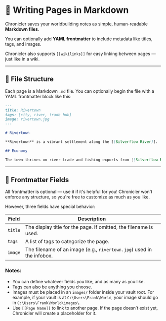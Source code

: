 # 📝 Writing Pages in Markdown

Chronicler saves your worldbuilding notes as simple, human-readable **Markdown files**.

You can optionally add **YAML frontmatter** to include metadata like titles, tags, and images.

Chronicler also supports `[[wikilinks]]` for easy linking between pages — just like in a wiki.

---

## 📄 File Structure

Each page is a Markdown `.md` file. You can optionally begin the file with a YAML frontmatter block like this:

```markdown
---
title: Rivertown
tags: [city, river, trade hub]
image: rivertown.jpg
---

# Rivertown

**Rivertown** is a vibrant settlement along the [[Silverflow River]].

## Economy

The town thrives on river trade and fishing exports from [[Silverflow River|Silverflow]].
```

---

## 🧠 Frontmatter Fields

All frontmatter is optional — use it if it's helpful for you! Chronicler won't enforce any structure, so you're free to customize as much as you like.

However, three fields have special behavior:

| Field   | Description |
|---------|-------------|
| `title` | The display title for the page. If omitted, the filename is used. |
| `tags`  | A list of tags to categorize the page. |
| `image` | The filename of an image (e.g., `rivertown.jpg`) used in the infobox. |

### Notes:
- You can define whatever fields you like, and as many as you like.
- Tags can also be anything you choose.
- Images must be placed in an `images/` folder inside your vault root.
  For example, if your vault is at `C:\Users\Frank\World`, your image should go in `C:\Users\Frank\World\images\`.
- Use `[[Page Name]]` to link to another page. If the page doesn’t exist yet, Chronicler will create a placeholder for it.
